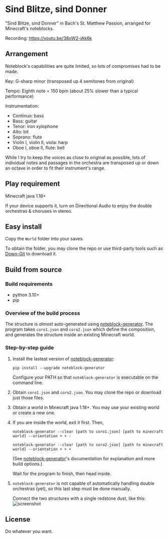 # Sind Blitze, sind Donner
"Sind Blitze, sind Donner" in Bach's St. Matthew Passion, arranged for Minecraft's noteblocks.

Recording: https://youtu.be/38oW2-jAk6k

## Arrangement
Noteblock's capabilities are quite limited, so lots of compromises had to be made.

Key: G-sharp minor (transposed up 4 semitones from original)

Tempo: Eighth note = 150 bpm (about 25% slower than a typical performance)

Instrumentation:
* Continuo: bass
* Bass: guitar
* Tenor: iron xylophone
* Alto: bit
* Soprano: flute
* Violin I, violin II, viola: harp
* Oboe I, oboe II, flute: bell 

While I try to keep the voices as close to original as possible, lots of individual notes and passages in the orchestra are transposed up or down an octave in order to fit their instrument's range.

## Play requirement
Minecraft java 1.18+

If your device supports it, turn on Directional Audio to enjoy the double orchestras & choruses in stereo.

## Easy install 
Copy the `World` folder into your saves.

To obtain the folder, you may clone the repo or use third-party tools such as [Down-Git](https://minhaskamal.github.io/DownGit) to download it.

## Build from source
### Build requirements
* python 3.10+
* pip

### Overview of the build process
The structure is *almost* auto-generated using [noteblock-generator](https://github.com/FelixFourcolor/noteblock-generator). The program takes `coro1.json` and `coro2.json` which define the composition, and generates the structure inside an existing Minecraft world.

### Step-by-step guide

1. Install the lastest version of [noteblock-generator](https://github.com/FelixFourcolor/noteblock-generator):
    ```
    pip install --upgrade noteblock-generator
    ```
    Configure your PATH so that `noteblock-generator` is executable on the command line.

2. Obtain `coro1.json` and `coro2.json`. You may clone the repo or download just those files.

3. Obtain a world in Minecraft java 1.18+. You may use your existing world or create a new one. 

4. If you are inside the world, exit it first. Then,
    ```
    noteblock-generator --clear [path to coro1.json] [path to minecraft world] --orientation + + -

    noteblock-generator --clear [path to coro2.json] [path to minecraft world] --orientation + + +
    ```

    (See [noteblock-generator](https://github.com/FelixFourcolor/noteblock-generator)'s documentation for explanation and more build options.)

    Wait for the program to finish, then head inside.

5. `noteblock-generator` is not capable of automatically handling double orchestras (yet), so this last step must be done manually.

    Connect the two structures with a single redstone dust, like this: ![screenshot](screenshot.png)

## License
Do whatever you want.
